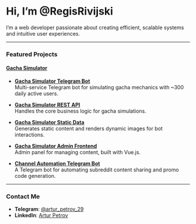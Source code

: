 # Hi, I’m @RegisRivijski

I’m a web developer passionate about creating efficient, scalable systems and intuitive user experiences.  

---

### **Featured Projects**

#### **[Gacha Simulator](https://t.me/genshinGachaSimulatorEnBot)**  

- **[Gacha Simulator Telegram Bot](https://github.com/RegisRivijski/gacha-simulator-tg-bot)**  
  Multi-service Telegram bot for simulating gacha mechanics with ~300 daily active users.  

- **[Gacha Simulator REST API](https://github.com/RegisRivijski/gacha-simulator-rest)**  
  Handles the core business logic for gacha simulations.  

- **[Gacha Simulator Static Data](https://github.com/RegisRivijski/gacha-simulator-static-data)**  
  Generates static content and renders dynamic images for bot interactions.  

- **[Gacha Simulator Admin Frontend](https://github.com/RegisRivijski/gacha-simulator-admin-front)**  
  Admin panel for managing content, built with Vue.js.

- **[Channel Automation Telegram Bot](https://github.com/RegisRivijski/channel-automation-tg-bot)**  
  A Telegram bot for automating subreddit content sharing and promo code generation.

---

### **Contact Me**
- **Telegram**: [@artur_petrov_29](https://t.me/artur_petrov_29)  
- **LinkedIn**: [Artur Petrov](https://www.linkedin.com/in/artur-petrov-a28818211/)  
